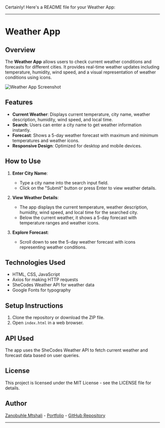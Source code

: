 Certainly! Here's a README file for your Weather App:

---

# Weather App

## Overview

The **Weather App** allows users to check current weather conditions and forecasts for different cities. It provides real-time weather updates including temperature, humidity, wind speed, and a visual representation of weather conditions using icons.

![Weather App Screenshot](weather-app-screenshot.png)

## Features

- **Current Weather**: Displays current temperature, city name, weather description, humidity, wind speed, and local time.
- **Search**: Users can enter a city name to get weather information instantly.
- **Forecast**: Shows a 5-day weather forecast with maximum and minimum temperatures and weather icons.
- **Responsive Design**: Optimized for desktop and mobile devices.

## How to Use

1. **Enter City Name**:
   - Type a city name into the search input field.
   - Click on the "Submit" button or press Enter to view weather details.

2. **View Weather Details**:
   - The app displays the current temperature, weather description, humidity, wind speed, and local time for the searched city.
   - Below the current weather, it shows a 5-day forecast with temperature ranges and weather icons.

3. **Explore Forecast**:
   - Scroll down to see the 5-day weather forecast with icons representing weather conditions.

## Technologies Used

- HTML, CSS, JavaScript
- Axios for making HTTP requests
- SheCodes Weather API for weather data
- Google Fonts for typography

## Setup Instructions

1. Clone the repository or download the ZIP file.
2. Open `index.html` in a web browser.

## API Used

The app uses the SheCodes Weather API to fetch current weather and forecast data based on user queries.

## License

This project is licensed under the MIT License - see the LICENSE file for details.

## Author

[Zanobuhle Mtshali](https://github.com/BuhleMtshali) - [Portfolio](https://weather-app-zanobuhle.netlify.app/) - [GitHub Repository](https://github.com/BuhleMtshali/weather-app)

---

